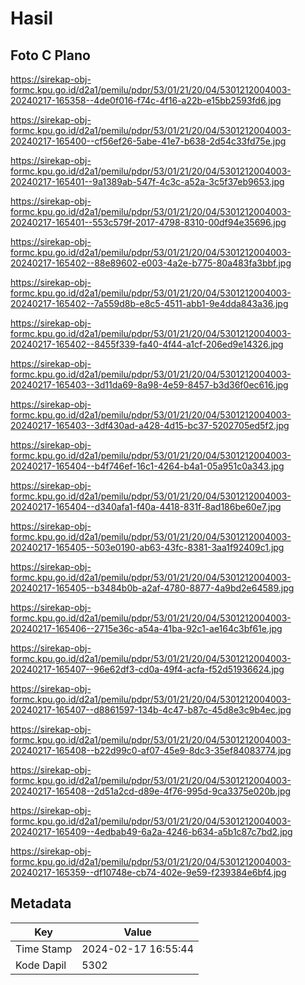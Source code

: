 # Hasil

## Foto C Plano

https://sirekap-obj-formc.kpu.go.id/d2a1/pemilu/pdpr/53/01/21/20/04/5301212004003-20240217-165358--4de0f016-f74c-4f16-a22b-e15bb2593fd6.jpg

https://sirekap-obj-formc.kpu.go.id/d2a1/pemilu/pdpr/53/01/21/20/04/5301212004003-20240217-165400--cf56ef26-5abe-41e7-b638-2d54c33fd75e.jpg

https://sirekap-obj-formc.kpu.go.id/d2a1/pemilu/pdpr/53/01/21/20/04/5301212004003-20240217-165401--9a1389ab-547f-4c3c-a52a-3c5f37eb9653.jpg

https://sirekap-obj-formc.kpu.go.id/d2a1/pemilu/pdpr/53/01/21/20/04/5301212004003-20240217-165401--553c579f-2017-4798-8310-00df94e35696.jpg

https://sirekap-obj-formc.kpu.go.id/d2a1/pemilu/pdpr/53/01/21/20/04/5301212004003-20240217-165402--88e89602-e003-4a2e-b775-80a483fa3bbf.jpg

https://sirekap-obj-formc.kpu.go.id/d2a1/pemilu/pdpr/53/01/21/20/04/5301212004003-20240217-165402--7a559d8b-e8c5-4511-abb1-9e4dda843a36.jpg

https://sirekap-obj-formc.kpu.go.id/d2a1/pemilu/pdpr/53/01/21/20/04/5301212004003-20240217-165402--8455f339-fa40-4f44-a1cf-206ed9e14326.jpg

https://sirekap-obj-formc.kpu.go.id/d2a1/pemilu/pdpr/53/01/21/20/04/5301212004003-20240217-165403--3d11da69-8a98-4e59-8457-b3d36f0ec616.jpg

https://sirekap-obj-formc.kpu.go.id/d2a1/pemilu/pdpr/53/01/21/20/04/5301212004003-20240217-165403--3df430ad-a428-4d15-bc37-5202705ed5f2.jpg

https://sirekap-obj-formc.kpu.go.id/d2a1/pemilu/pdpr/53/01/21/20/04/5301212004003-20240217-165404--b4f746ef-16c1-4264-b4a1-05a951c0a343.jpg

https://sirekap-obj-formc.kpu.go.id/d2a1/pemilu/pdpr/53/01/21/20/04/5301212004003-20240217-165404--d340afa1-f40a-4418-831f-8ad186be60e7.jpg

https://sirekap-obj-formc.kpu.go.id/d2a1/pemilu/pdpr/53/01/21/20/04/5301212004003-20240217-165405--503e0190-ab63-43fc-8381-3aa1f92409c1.jpg

https://sirekap-obj-formc.kpu.go.id/d2a1/pemilu/pdpr/53/01/21/20/04/5301212004003-20240217-165405--b3484b0b-a2af-4780-8877-4a9bd2e64589.jpg

https://sirekap-obj-formc.kpu.go.id/d2a1/pemilu/pdpr/53/01/21/20/04/5301212004003-20240217-165406--2715e36c-a54a-41ba-92c1-ae164c3bf61e.jpg

https://sirekap-obj-formc.kpu.go.id/d2a1/pemilu/pdpr/53/01/21/20/04/5301212004003-20240217-165407--96e62df3-cd0a-49f4-acfa-f52d51936624.jpg

https://sirekap-obj-formc.kpu.go.id/d2a1/pemilu/pdpr/53/01/21/20/04/5301212004003-20240217-165407--d8861597-134b-4c47-b87c-45d8e3c9b4ec.jpg

https://sirekap-obj-formc.kpu.go.id/d2a1/pemilu/pdpr/53/01/21/20/04/5301212004003-20240217-165408--b22d99c0-af07-45e9-8dc3-35ef84083774.jpg

https://sirekap-obj-formc.kpu.go.id/d2a1/pemilu/pdpr/53/01/21/20/04/5301212004003-20240217-165408--2d51a2cd-d89e-4f76-995d-9ca3375e020b.jpg

https://sirekap-obj-formc.kpu.go.id/d2a1/pemilu/pdpr/53/01/21/20/04/5301212004003-20240217-165409--4edbab49-6a2a-4246-b634-a5b1c87c7bd2.jpg

https://sirekap-obj-formc.kpu.go.id/d2a1/pemilu/pdpr/53/01/21/20/04/5301212004003-20240217-165359--df10748e-cb74-402e-9e59-f239384e6bf4.jpg


## Metadata

| Key        | Value               |
| ---------- | ------------------- |
| Time Stamp | 2024-02-17 16:55:44 |
| Kode Dapil | 5302                |



